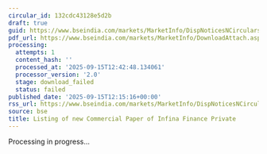 ```yaml
---
circular_id: 132cdc43128e5d2b
draft: true
guid: https://www.bseindia.com/markets/MarketInfo/DispNoticesNCirculars.aspx?Noticeid={889355AC-8556-4842-A6FE-069F06424214}&noticeno=20250915-39&dt=09/15/2025&icount=39&totcount=50&flag=0
pdf_url: https://www.bseindia.com/markets/MarketInfo/DownloadAttach.aspx?id=20250915-39&attachedId=
processing:
  attempts: 1
  content_hash: ''
  processed_at: '2025-09-15T12:42:48.134061'
  processor_version: '2.0'
  stage: download_failed
  status: failed
published_date: '2025-09-15T12:15:16+00:00'
rss_url: https://www.bseindia.com/markets/MarketInfo/DispNoticesNCirculars.aspx?Noticeid={889355AC-8556-4842-A6FE-069F06424214}&noticeno=20250915-39&dt=09/15/2025&icount=39&totcount=50&flag=0
source: bse
title: Listing of new Commercial Paper of Infina Finance Private
---
```


Processing in progress...